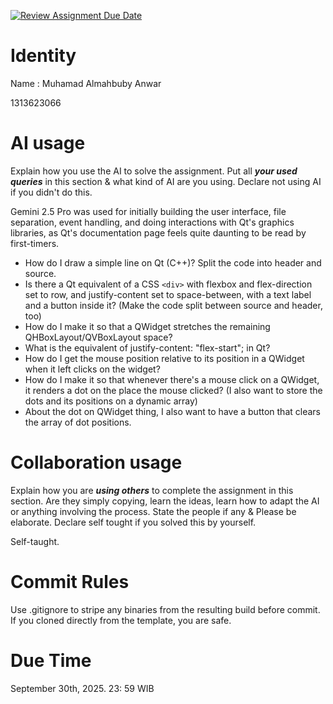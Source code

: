 [![Review Assignment Due Date](https://classroom.github.com/assets/deadline-readme-button-22041afd0340ce965d47ae6ef1cefeee28c7c493a6346c4f15d667ab976d596c.svg)](https://classroom.github.com/a/1PRAkQnI)

# Identity
Name : Muhamad Almahbuby Anwar

1313623066

# AI usage
Explain how you use the AI to solve the assignment. Put all ***your used queries*** in this section & what kind of AI are you using. Declare not using AI if you didn't do this.  

Gemini 2.5 Pro was used for initially building the user interface, file separation, event handling, and doing interactions with Qt's graphics libraries, as Qt's documentation page feels quite daunting to be read by first-timers.

- How do I draw a simple line on Qt (C++)? Split the code into header and source. 
- Is there a Qt equivalent of a CSS `<div>` with flexbox and flex-direction set to row, and justify-content set to space-between, with a text label and a button inside it? (Make the code split between source and header, too) 
- How do I make it so that a QWidget stretches the remaining QHBoxLayout/QVBoxLayout space? 
- What is the equivalent of justify-content: "flex-start"; in Qt? 
- How do I get the mouse position relative to its position in a QWidget when it left clicks on the widget? 
- How do I make it so that whenever there's a mouse click on a QWidget, it renders a dot on the place the mouse clicked? (I also want to store the dots and its positions on a dynamic array) 
- About the dot on QWidget thing, I also want to have a button that clears the array of dot positions. 

# Collaboration usage
Explain how you are ***using others*** to complete the assignment in this section. Are they simply copying, learn the ideas, learn how to adapt the AI or anything involving the process. State the people if any & Please be elaborate. Declare self tought if you solved this by yourself. 

Self-taught.

# Commit Rules
Use .gitignore to stripe any binaries from the resulting build before commit.  If you cloned directly from the template, you are safe. 

# Due Time
September 30th, 2025. 23: 59 WIB
